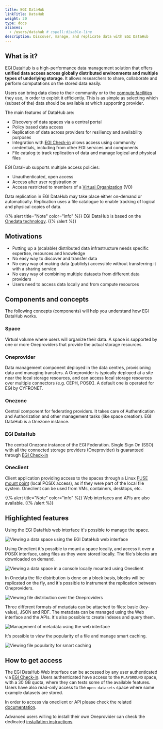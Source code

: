 ```yaml
---
title: EGI DataHub
linkTitle: DataHub
weight: 20
type: docs
aliases:
  - /users/datahub # cspell:disable-line
description: Discover, manage, and replicate data with EGI DataHub
---
```


## What is it?

[EGI DataHub](https://datahub.egi.eu/) is a high-performance data management
solution that offers **unified data access across globally distributed
environments and multiple types of underlying storage**. It allows researchers
to share, collaborate and perform computations on the stored data easily.

Users can bring data close to their community or to the
[compute facilities](../../../compute) they use, in order to exploit it
efficiently. This is as simple as selecting which (subset of the) data should be
available at which supporting provider.

The main features of DataHub are:

- Discovery of data spaces via a central portal
- Policy based data access
- Replication of data across providers for resiliency and availability purposes
- Integration with [EGI Check-in](../../../aai/check-in) allows access using
  community credentials, including from other EGI services and components
- File catalog to track replication of data and manage logical and physical
  files

EGI DataHub supports multiple access policies:

- Unauthenticated, open access
- Access after user registration or
- Access restricted to members of a
  [Virtual Organization](../../../aai/check-in/vos) (VO)

Data replication in EGI DataHub may take place either on-­demand or
automatically. Replication uses a file catalogue to enable tracking of logical
and physical copies of data.

{{% alert title="Note" color="info" %}} EGI DataHub is based on the
[Onedata technology](https://onedata.org/). {{% /alert %}} <!-- cspell:disable-line -->

## Motivations

- Putting up a (scalable) distributed data infrastructure needs specific
  expertise, resources and knowledge
- No easy way to discover and transfer data
- No easy way of making data (publicly) accessible without transferring it with
  a sharing service
- No easy way of combining multiple datasets from different data providers
- Users need to access data locally and from compute resources

## Components and concepts

The following concepts (components) will help you understand how EGI DataHub
works.

### Space

Virtual volume where users will organize their data. A space is supported by one
or more Oneproviders that provide the actual storage resources.

### Oneprovider

Data management component deployed in the data centres, provisioning data and
managing transfers. A Oneprovider is typically deployed at a site near the local
storage resources, and can access local storage resources over multiple
connectors (e.g. CEPH, POSIX). A default one is operated for EGI by CYFRONET.

### Onezone

Central component for federating providers. It takes care of Authentication and
Authorization and other management tasks (like space creation). EGI DataHub is a
Onezone instance.

### EGI DataHub

The central Onezone instance of the EGI Federation. Single Sign On (SSO) with
all the connected storage providers (Oneprovider) is guaranteed through
[EGI Check-in](../../../aai/check-in)

### Oneclient

Client application providing access to the spaces through a Linux
[FUSE mount point](https://www.kernel.org/doc/html/latest/filesystems/fuse.html)
(local POSIX access), as if they were part of the local file system. Oneclient
can be used from VMs, containers, desktops, etc.

{{% alert title="Note" color="info" %}} Web interfaces and APIs are also
available. {{% /alert %}}

## Highlighted features

Using the EGI DataHub web interface it\'s possible to manage the space.

![Viewing a data space using the EGI DataHub web interface](datahub-space-web.png)

Using Oneclient it\'s possible to mount a space locally, and access it over a
POSIX interface, using files as they were stored locally. The file\'s blocks are
downloaded on demand.

![Viewing a data space in a console locally mounted using Oneclient](datahub-space-oneclient.png)

In Onedata the file distribution is done on a block basis, blocks will be
replicated on the fly, and it\'s possible to instrument the replication between
Oneproviders.

![Viewing file distribution over the Oneproviders](datahub-replica-management.png)

Three different formats of metadata can be attached to files: basic (key-value),
JSON and RDF. The metadata can be managed using the Web interface and the APIs.
It\'s also possible to create indexes and query them.

![Management of metadata using the web interface](datahub-metadata-management.png)

It\'s possible to view the popularity of a file and manage smart caching.

![Viewing file popularity for smart caching](datahub-file-popularity-smarch-caching.png)

## How to get access

The EGI DataHub Web interface can be accessed by any user authenticated via
[EGI Check-in](../../../aai/check-in). Users authenticated have access to the
`PLAYGROUND` space, with a 30 GB quota, where they can tests some of the available
features. Users have also read-only access to the `open-datasets` space where
some example datasets are stored.

In order to access via oneclient or API please check the related
[documentation](./clients/#generating-tokens-for-using-oneclient-or-apis).

Advanced users willing to install their own Oneprovider can check the dedicated
[installation instructions](../../../../providers/datahub/oneprovider).
